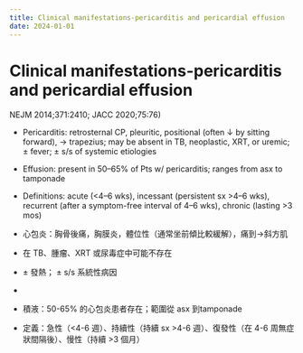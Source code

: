 ```yaml
---
title: Clinical manifestations-pericarditis and pericardial effusion
date: 2024-01-01
---
```

# Clinical manifestations-pericarditis and pericardial effusion

NEJM 2014;371:2410; JACC 2020;75:76)
* Pericarditis: retrosternal CP, pleuritic, positional (often ↓ by sitting forward), → trapezius; may be absent in TB, neoplastic, XRT, or uremic; ± fever; ± s/s of systemic etiologies
* Effusion: present in 50–65% of Pts w/ pericarditis; ranges from asx to tamponade
* Definitions: acute (<4–6 wks), incessant (persistent sx >4–6 wks), recurrent (after a symptom-free interval of 4–6 wks), chronic (lasting >3 mos)

* 心包炎：胸骨後痛，胸膜炎，體位性（通常坐前傾比較緩解），痛到→斜方肌
* 在 TB、腫瘤、XRT 或尿毒症中可能不存在
* ± 發熱； ± s/s 系統性病因
*
* 積液：50-65% 的心包炎患者存在；範圍從 asx 到tamponade
* 定義：急性（<4-6 週）、持續性（持續 sx >4-6 週）、復發性（在 4-6 周無症狀間隔後）、慢性（持續 >3 個月）
